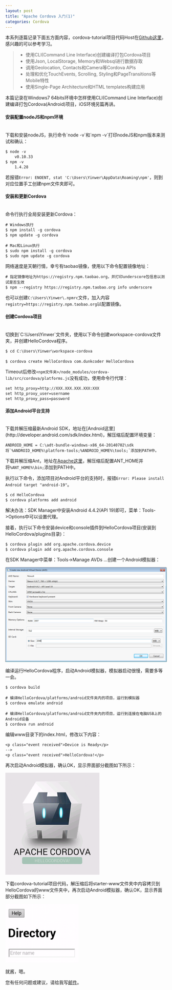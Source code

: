 ```yaml
---
layout: post
title: "Apache Cordova 入门(1)"
categories: Cordova
---
```


本系列逐篇记录下面五方面内容，cordova-tutorial项目代码Host在[Github这里](https://github.com/yinwer81/cordova-tutorial)，感兴趣的可以参考学习。
>* 使用CLI(Command Line Interface)创建编译打包Cordova项目
>* 使用Json, LocalStorage, Memory和Websql进行数据存取
>* 调用Geolocation, Contacts和Camera等Cordova APIs
>* 处理和优化TouchEvents, Scrolling, Styling和PageTransitions等Mobile特性
>* 使用Single-Page Architecture和HTML templates构建应用

本篇记录在Windows7 64bits环境中怎样使用CLI(Command Line Interface)创建编译打包Cordova(Android)项目，iOS环境另篇再讲。

#### 安装配置nodeJS和npm环境
<br/>
下载和安装nodeJS，执行命令`node -v`和`npm -v`打印nodeJS和npm版本来测试和确认：

	$ node -v
		v0.10.33
	$ npm -v
		1.4.28
若报错`Error: ENOENT, stat 'C:\Users\Yinwer\AppData\Roaming\npm'`，则到对应位置手工创建npm文件夹即可。

#### 安装和更新Cordova
<br/>
命令行执行全局安装更新Cordova：
	
	# Windows执行
	$ npm install -g cordova
	$ npm update -g cordova
	
	# Mac和Linux执行
	$ sudo npm install -g cordova
	$ sudo npm update -g cordova

网络速度是天朝行情，幸亏有taobao镜像，使用以下命令配置镜像地址：

	# 指定镜像地址为https://registry.npm.taobao.org，并打印underscore包信息以测试是否生效
	$ npm --registry https://registry.npm.taobao.org info underscore

也可以创建`C:\Users\Yinwer\.npmrc`文件，加入内容`registry=https://registry.npm.taobao.org`以配置镜像。

#### 创建Cordova项目
<br/>
切换到`C:\Users\Yinwer`文件夹，使用以下命令创建workspace-cordova文件夹，并创建HelloCordova程序。

	$ cd C:\Users\Yinwer\workspace-cordova

	$ cordova create HelloCordova com.dunkcoder HelloCordova

Timeout后修改`<npm文件夹>/node_modules/cordova-lib/src/cordova/platforms.js`没有成功，使用命令行代理：

	set http_proxy=http://XXX.XXX.XXX.XXX:XXX
	set http_proxy_user=username
	set http_proxy_pass=password

#### 添加Android平台支持
<br/>
下载并解压缩最新Android SDK，地址在[Android这里](http://developer.android.com/sdk/index.html)，解压缩后配置环境变量：
	
	ANDROID_HOME = C:\adt-bundle-windows-x86_64-20140702\sdk
	将`%ANDROID_HOME%\platform-tools;%ANDROID_HOME%\tools;`添加到PATH中。

下载并解压缩Ant，地址在[Apache这里](http://ant.apache.org/bindownload.cgi)，解压缩后配置ANT_HOME并将`%ANT_HOME%\bin;`添加到PATH中。

执行以下命令，添加项目对Android平台的支持时，报错`Error: Please install Android target "android-19"`。
	
	$ cd HelloCordova
	$ cordova platforms add android
解决办法：SDK Manager中安装Android 4.4.2(API 19)即可，菜单：Tools->Options中可以设置代理。

接着，执行以下命令安装device和console插件到HelloCordova项目(安装到HelloCordova/plugins目录)：

	$ cordova plugin add org.apache.cordova.device
	$ cordova plugin add org.apache.cordova.console

在SDK Manager中菜单：Tools->Manage AVDs ...创建一个Android模拟器：

![示例](/images/createAVD.png)

编译运行HelloCordova程序，启动Android模拟器，模拟器启动很慢，需要多等一会。

	$ cordova build
	
	# 编译HelloCordova/platforms/android文件夹内的项目，运行到模拟器
	$ cordova emulate android
	
	# 编译HelloCordova/platforms/android文件夹内的项目，运行到连接在电脑USB上的Android设备
	$ cordova run android

编辑www目录下的index.html，修改以下内容：

	<p class="event received">Device is Ready</p>
	-->
	<p class="event received">HelloCordova!</p>
再次启动Android模拟器，确认OK，显示界面部分截图如下所示：

![示例](/images/HelloCordova.png)

下载cordova-tutorial项目代码，解压缩后将starter-www文件夹中内容拷贝到HelloCordova的www文件夹中，再次启动Android模拟器，确认OK，显示界面部分截图如下所示：

![示例](/images/CordovaTutorial.png)

就酱，嗯。

您有任何问题或建议，请给我写[邮件](mailto:yinwer81@gmail.com)。